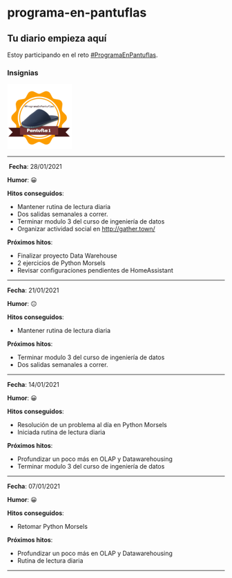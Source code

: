 # programa-en-pantuflas

## **Tu diario empieza aquí**

Estoy participando en el reto [#ProgramaEnPantuflas](https://github.com/delineas/reto-programa-en-pantuflas).

### Insignias

<img src="badges/programaenpantuflas-pantufla1.png" width="150">

---
​
**Fecha**: 28/01/2021

**Humor**: 😀

**Hitos conseguidos**:

- Mantener rutina de lectura diaria
- Dos salidas semanales a correr.
- Terminar modulo 3 del curso de ingeniería de datos
- Organizar actividad social en http://gather.town/

**Próximos hitos**:

- Finalizar proyecto Data Warehouse
- 2 ejercicios de Python Morsels
- Revisar configuraciones pendientes de HomeAssistant

---

**Fecha**: 21/01/2021

**Humor**: 😐

**Hitos conseguidos**:

- Mantener rutina de lectura diaria

**Próximos hitos**:

- Terminar modulo 3 del curso de ingeniería de datos
- Dos salidas semanales a correr.

---

**Fecha**: 14/01/2021

**Humor**: 😀

**Hitos conseguidos**:

- Resolución de un problema al día en Python Morsels
- Iniciada rutina de lectura diaria

**Próximos hitos**:

- Profundizar un poco más en OLAP y Datawarehousing
- Terminar modulo 3 del curso de ingeniería de datos

---

**Fecha**: 07/01/2021

**Humor**: 😀

**Hitos conseguidos**:

- Retomar Python Morsels

**Próximos hitos**:

- Profundizar un poco más en OLAP y Datawarehousing
- Rutina de lectura diaria

---

